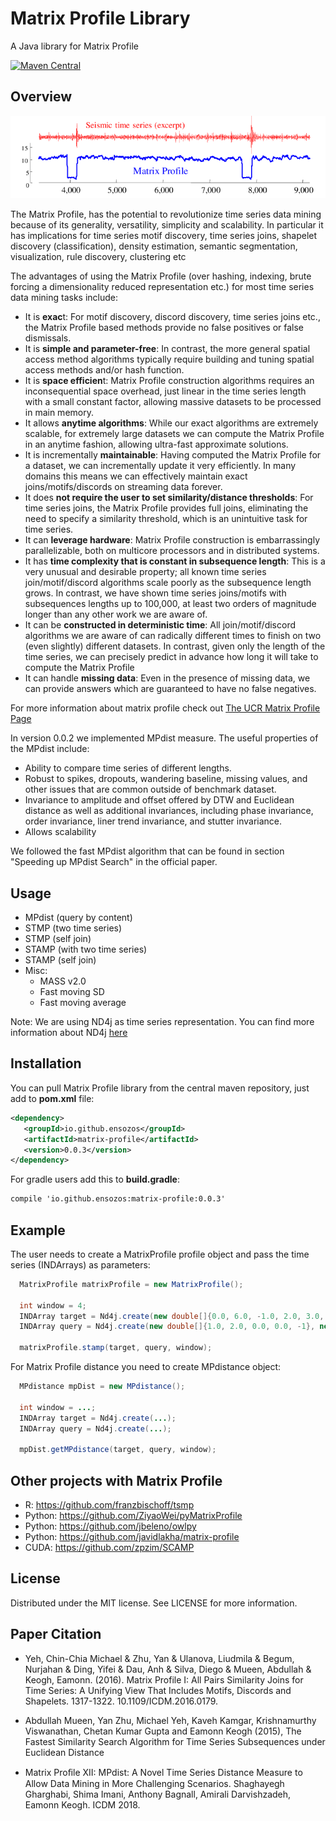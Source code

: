 # Matrix Profile Library
A Java library for Matrix Profile

[![Maven Central](https://maven-badges.herokuapp.com/maven-central/io.github.ensozos/matrix-profile/badge.svg)](https://maven-badges.herokuapp.com/maven-central/io.github.ensozos/matrix-profile)


Overview
-------------------------
<p align="center">
   <img src="images/matrix_profile.png" width="700" alt="matrix profile exmple">
</p>

The Matrix Profile, has the potential to revolutionize time series data mining because 
of its generality, versatility, simplicity and scalability.  In particular it has implications 
for time series motif discovery, time series joins, shapelet discovery (classification),
density estimation, semantic segmentation, visualization, rule discovery, clustering etc 

The advantages of using the Matrix Profile (over hashing, indexing, brute forcing a dimensionality reduced representation etc.) for most time series data mining tasks include:

- It is **exac**t: For motif discovery, discord discovery, time series joins etc., the Matrix Profile based methods provide no false positives or false dismissals.
- It is **simple and parameter-free**: In contrast, the more general spatial access method algorithms typically require building and tuning spatial access methods and/or hash function.
- It is **space efficien**t: Matrix Profile construction algorithms requires an inconsequential space overhead, just linear in the time series length with a small constant factor, allowing massive datasets to be processed in main memory.
- It allows **anytime algorithms**: While our exact algorithms are extremely scalable, for extremely large datasets we can compute the Matrix Profile in an anytime fashion, allowing ultra-fast approximate solutions.
- It is incrementally **maintainable**: Having computed the Matrix Profile for a dataset, we can incrementally update it very efficiently. In many domains this means we can effectively maintain exact joins/motifs/discords on streaming data forever.
- It does **not require the user to set similarity/distance thresholds**: For time series joins, the Matrix Profile provides full joins, eliminating the need to specify a similarity threshold, which is an unintuitive task for time series.
- It can **leverage hardware**: Matrix Profile construction is embarrassingly parallelizable, both on multicore processors and in distributed systems.
- It has **time complexity that is constant in subsequence length**: This is a very unusual and desirable property; all known time series join/motif/discord algorithms scale poorly as the subsequence length grows. In contrast, we have shown time series joins/motifs with subsequences lengths up to 100,000, at least two orders of magnitude longer than any other work we are aware of.
- It can be **constructed in deterministic time**: All join/motif/discord algorithms we are aware of can radically different times to finish on two (even slightly) different datasets. In contrast, given only the length of the time series, we can precisely predict in advance how long it will take to compute the Matrix Profile
- It can handle **missing data**: Even in the presence of missing data, we can provide answers which are guaranteed to have no false negatives.

For more information about matrix profile check out [The UCR Matrix Profile Page](http://www.cs.ucr.edu/~eamonn/MatrixProfile.html)

In version 0.0.2 we implemented MPdist measure. The useful properties of the MPdist include:
- Ability to compare time series of different lengths.
- Robust to spikes, dropouts, wandering baseline, missing values, and other issues that are common 
outside of benchmark dataset.
- Invariance to amplitude and offset offered by DTW and Euclidean distance as well as additional invariances, 
including phase invariance, order invariance, liner trend invariance, and stutter invariance.
- Allows scalability

We followed the fast MPdist algorithm that can be found in section
"Speeding up MPdist Search" in the official paper.

Usage
-------------------------
- MPdist (query by content)
- STMP (two time series)
- STMP (self join)
- STAMP (with two time series)
- STAMP (self join)
- Misc:
    * MASS v2.0
    * Fast moving SD
    * Fast moving average
        
Note: We are using ND4j as time series representation. You can find more information about ND4j [here](https://deeplearning4j.org/docs/latest/nd4j-overview)  

Installation
-------------------------
You can pull Matrix Profile library from the central maven repository, just add to **pom.xml** file:
```xml
<dependency>
   <groupId>io.github.ensozos</groupId>
   <artifactId>matrix-profile</artifactId>
   <version>0.0.3</version>
</dependency>
```

For gradle users add this to **build.gradle**:

```xml
compile 'io.github.ensozos:matrix-profile:0.0.3'
```

Example
--------------------------
The user needs to create a MatrixProfile profile object and pass the time series (INDArrays) as parameters:

```Java
  MatrixProfile matrixProfile = new MatrixProfile();
  
  int window = 4;
  INDArray target = Nd4j.create(new double[]{0.0, 6.0, -1.0, 2.0, 3.0, 1.0, 4.0}, new int[]{1, 7});
  INDArray query = Nd4j.create(new double[]{1.0, 2.0, 0.0, 0.0, -1}, new int[]{1, 5});

  matrixProfile.stamp(target, query, window);
```

For Matrix Profile distance you need to create MPdistance object:

```Java
  MPdistance mpDist = new MPdistance();
  
  int window = ...;
  INDArray target = Nd4j.create(...);
  INDArray query = Nd4j.create(...);

  mpDist.getMPdistance(target, query, window);
```

## Other projects with Matrix Profile

  - R: <https://github.com/franzbischoff/tsmp>
  - Python: <https://github.com/ZiyaoWei/pyMatrixProfile>
  - Python: <https://github.com/jbeleno/owlpy>
  - Python: <https://github.com/javidlakha/matrix-profile>
  - CUDA: <https://github.com/zpzim/SCAMP>

License
--------------------------
Distributed under the MIT license. See LICENSE for more information.


Paper Citation
-------------------------

- Yeh, Chin-Chia Michael & Zhu, Yan & Ulanova, Liudmila & Begum, Nurjahan & Ding, Yifei & Dau, Anh & Silva, Diego & Mueen, Abdullah & Keogh, Eamonn. (2016). Matrix Profile I: All Pairs Similarity Joins for Time Series: A Unifying View That Includes Motifs, Discords and Shapelets. 1317-1322. 10.1109/ICDM.2016.0179. 

- Abdullah Mueen, Yan Zhu, Michael Yeh, Kaveh Kamgar, Krishnamurthy Viswanathan, Chetan Kumar Gupta and Eamonn Keogh (2015), The Fastest Similarity Search Algorithm for Time Series Subsequences under Euclidean Distance

- Matrix Proﬁle XII: MPdist: A Novel Time Series Distance Measure to Allow Data Mining in More Challenging Scenarios. Shaghayegh Gharghabi, Shima Imani, Anthony Bagnall, Amirali Darvishzadeh, Eamonn Keogh. ICDM 2018.
